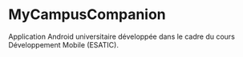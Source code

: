 # MyCampusCompanion
Application Android universitaire développée dans le cadre du cours Développement Mobile (ESATIC).

